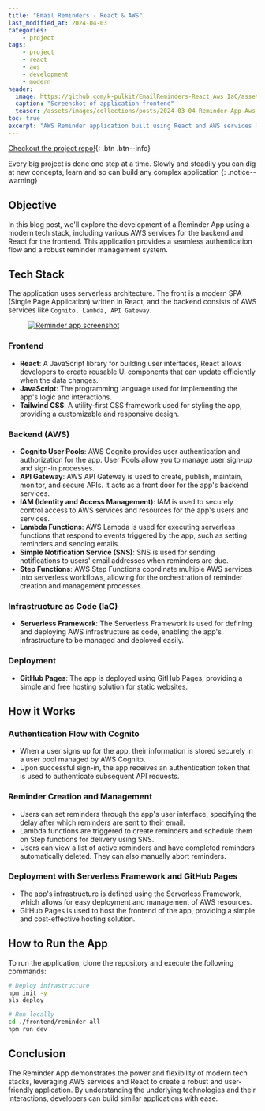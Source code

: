 ```yaml
---
title: "Email Reminders - React & AWS"
last_modified_at: 2024-04-03
categories:
    - project
tags:
    - project
    - react
    - aws
    - development
    - modern
header: 
  image: https://github.com/k-pulkit/EmailReminders-React_Aws_IaC/assets/71238192/386d3778-eedc-4a33-b50f-ed5a44b63b62
  caption: "Screenshot of application frontend"
  teaser: /assets/images/collections/posts/2024-03-04-Reminder-App-Aws-React/thumb.png
toc: true
excerpt: "AWS Reminder application built using React and AWS services like Lambda, cognito etc."
---
```


[Checkout the project repo!](https://github.com/k-pulkit/EmailReminders-React_Aws_IaC){: .btn .btn--info}

Every big project is done one step at a time. Slowly and steadily you can dig at new concepts, learn and so can build any complex application
{: .notice--warning}

<!-- <figure class="">
    <a href="https://github.com/k-pulkit/EmailReminders-React_Aws_IaC/assets/71238192/386d3778-eedc-4a33-b50f-ed5a44b63b62"><img src="https://github.com/k-pulkit/EmailReminders-React_Aws_IaC/assets/71238192/386d3778-eedc-4a33-b50f-ed5a44b63b62"></a>
</figure> -->

## Objective

<!-- ![image-center](https://github.com/k-pulkit/EmailReminders-React_Aws_IaC/assets/71238192/386d3778-eedc-4a33-b50f-ed5a44b63b62){: .align-center} -->

In this blog post, we'll explore the development of a Reminder App using a modern tech stack, including various AWS services for the backend and React for the frontend. This application provides a seamless authentication flow and a robust reminder management system.

## Tech Stack

The application uses serverless architecture. The front is a modern SPA (Single Page Application) written in React, and the backend consists of AWS services like `Cognito, Lambda, API Gateway`.

<figure class="">
    <a href="https://github.com/k-pulkit/EmailReminders-React_Aws_IaC/assets/71238192/4614ccaa-bf9b-4762-9c8e-675540150664"><img src="https://github.com/k-pulkit/EmailReminders-React_Aws_IaC/assets/71238192/4614ccaa-bf9b-4762-9c8e-675540150664" alt="Reminder app screenshot"></a>
</figure>

### Frontend
- **React**: A JavaScript library for building user interfaces, React allows developers to create reusable UI components that can update efficiently when the data changes.
- **JavaScript**: The programming language used for implementing the app's logic and interactions.
- **Tailwind CSS**: A utility-first CSS framework used for styling the app, providing a customizable and responsive design.

### Backend (AWS)
- **Cognito User Pools**: AWS Cognito provides user authentication and authorization for the app. User Pools allow you to manage user sign-up and sign-in processes.
- **API Gateway**: AWS API Gateway is used to create, publish, maintain, monitor, and secure APIs. It acts as a front door for the app's backend services.
- **IAM (Identity and Access Management)**: IAM is used to securely control access to AWS services and resources for the app's users and services.
- **Lambda Functions**: AWS Lambda is used for executing serverless functions that respond to events triggered by the app, such as setting reminders and sending emails.
- **Simple Notification Service (SNS)**: SNS is used for sending notifications to users' email addresses when reminders are due.
- **Step Functions**: AWS Step Functions coordinate multiple AWS services into serverless workflows, allowing for the orchestration of reminder creation and management processes.

### Infrastructure as Code (IaC)
- **Serverless Framework**: The Serverless Framework is used for defining and deploying AWS infrastructure as code, enabling the app's infrastructure to be managed and deployed easily.

### Deployment
- **GitHub Pages**: The app is deployed using GitHub Pages, providing a simple and free hosting solution for static websites.

## How it Works

### Authentication Flow with Cognito
- When a user signs up for the app, their information is stored securely in a user pool managed by AWS Cognito.
- Upon successful sign-in, the app receives an authentication token that is used to authenticate subsequent API requests.

### Reminder Creation and Management
- Users can set reminders through the app's user interface, specifying the delay after which reminders are sent to their email.
- Lambda functions are triggered to create reminders and schedule them on Step functions for delivery using SNS.
- Users can view a list of active reminders and have completed reminders automatically deleted. They can also manually abort reminders.

### Deployment with Serverless Framework and GitHub Pages
- The app's infrastructure is defined using the Serverless Framework, which allows for easy deployment and management of AWS resources.
- GitHub Pages is used to host the frontend of the app, providing a simple and cost-effective hosting solution.

## How to Run the App

To run the application, clone the repository and execute the following commands:

```bash
# Deploy infrastructure
npm init -y
sls deploy

# Run locally
cd ./frontend/reminder-all
npm run dev
```

## Conclusion

The Reminder App demonstrates the power and flexibility of modern tech stacks, leveraging AWS services and React to create a robust and user-friendly application. By understanding the underlying technologies and their interactions, developers can build similar applications with ease.


